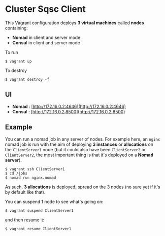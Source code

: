 # Cluster Sqsc Client

This Vagrant configuration deploys **3 virtual machines** called **nodes** containing:
- **Nomad** in client and server mode
- **Consul** in client and server mode

To run

```shell-session
$ vagrant up
```

To destroy

```shell-session
$ vagrant destroy -f
```

## UI

- **Nomad** :  [http://172.16.0.2:4646](http://172.16.0.2:4646)
- **Consul** : [http://172.16.0.2:8500](http://172.16.0.2:8500)

## Example

You can run a nomad job in any server of nodes. For example here, an `nginx` nomad job is run with the aim of deploying **3 instances** or **allocations** on the `ClientServer1` node (but it could also have been `ClientServer2` or `ClientServer2`, the most important thing is that it's deployed on a **Nomad server**).

```shell-session
$ vagrant ssh ClientServer1
$ cd /jobs
$ nomad run nginx.nomad
```

As such, **3 allocations** is deployed, spread on the 3 nodes (no sure yet if it's by default like that).

You can suspend 1 node to see what's going on:

```shell-session
$ vagrant suspend ClientServer1
```

and then resume it:

```shell-session
$ vagrant resume ClientServer1
```
